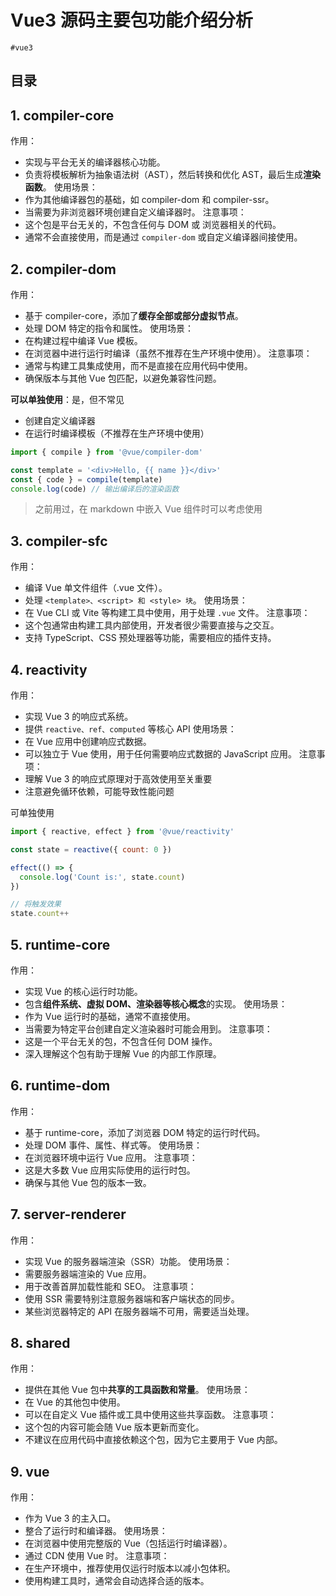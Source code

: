 
# Vue3 源码主要包功能介绍分析

`#vue3` 


## 目录
<!-- toc -->
 ## 1. compiler-core 

作用：
- 实现与平台无关的编译器核心功能。
- 负责将模板解析为抽象语法树（AST），然后转换和优化 AST，最后生成**渲染函数**。
使用场景：
- 作为其他编译器包的基础，如 compiler-dom 和 compiler-ssr。
- 当需要为非浏览器环境创建自定义编译器时。
注意事项：
- 这个包是平台无关的，不包含任何与 DOM 或 浏览器相关的代码。
- 通常不会直接使用，而是通过 `compiler-dom` 或自定义编译器间接使用。

## 2. compiler-dom

作用：
- 基于 compiler-core，添加了**缓存全部或部分虚拟节点**。
- 处理 DOM 特定的指令和属性。
使用场景：
- 在构建过程中编译 Vue 模板。
- 在浏览器中进行运行时编译（虽然不推荐在生产环境中使用）。
注意事项：
- 通常与构建工具集成使用，而不是直接在应用代码中使用。
- 确保版本与其他 Vue 包匹配，以避免兼容性问题。

**可以单独使用**：是，但不常见
- 创建自定义编译器
- 在运行时编译模板（不推荐在生产环境中使用）
```javascript
import { compile } from '@vue/compiler-dom'

const template = '<div>Hello, {{ name }}</div>'
const { code } = compile(template)
console.log(code) // 输出编译后的渲染函数

```

>  之前用过，在 markdown 中嵌入 Vue 组件时可以考虑使用

## 3. compiler-sfc

作用：
- 编译 Vue 单文件组件（.vue 文件）。
- 处理 `<template>、<script> 和 <style> 块`。
使用场景：
- 在 Vue CLI 或 Vite 等构建工具中使用，用于处理 `.vue` 文件。
注意事项：
- 这个包通常由构建工具内部使用，开发者很少需要直接与之交互。
- 支持 TypeScript、CSS 预处理器等功能，需要相应的插件支持。

## 4. reactivity

作用：
- 实现 Vue 3 的响应式系统。
- 提供 `reactive、ref、computed` 等核心 API
使用场景：
- 在 Vue 应用中创建响应式数据。
- 可以独立于 Vue 使用，用于任何需要响应式数据的 JavaScript 应用。
注意事项：
- 理解 Vue 3 的响应式原理对于高效使用至关重要
- 注意避免循环依赖，可能导致性能问题

可单独使用 

```javascript
import { reactive, effect } from '@vue/reactivity'

const state = reactive({ count: 0 })

effect(() => {
  console.log('Count is:', state.count)
})

// 将触发效果
state.count++

```

## 5. runtime-core

作用：
- 实现 Vue 的核心运行时功能。
- 包含**组件系统、虚拟 DOM、渲染器等核心概念**的实现。
使用场景：
- 作为 Vue 运行时的基础，通常不直接使用。
- 当需要为特定平台创建自定义渲染器时可能会用到。
注意事项：
- 这是一个平台无关的包，不包含任何 DOM 操作。
- 深入理解这个包有助于理解 Vue 的内部工作原理。

## 6. runtime-dom

作用：
- 基于 runtime-core，添加了浏览器 DOM 特定的运行时代码。
- 处理 DOM 事件、属性、样式等。
使用场景：
- 在浏览器环境中运行 Vue 应用。
注意事项：
- 这是大多数 Vue 应用实际使用的运行时包。
- 确保与其他 Vue 包的版本一致。

## 7. server-renderer

作用：
- 实现 Vue 的服务器端渲染（SSR）功能。
使用场景：
- 需要服务器端渲染的 Vue 应用。
- 用于改善首屏加载性能和 SEO。
注意事项：
- 使用 SSR 需要特别注意服务器端和客户端状态的同步。
- 某些浏览器特定的 API 在服务器端不可用，需要适当处理。

## 8. shared

作用：
- 提供在其他 Vue 包中**共享的工具函数和常量**。
使用场景：
- 在 Vue 的其他包中使用。
- 可以在自定义 Vue 插件或工具中使用这些共享函数。
注意事项：
- 这个包的内容可能会随 Vue 版本更新而变化。
- 不建议在应用代码中直接依赖这个包，因为它主要用于 Vue 内部。

## 9. vue

作用：
- 作为 Vue 3 的主入口。
- 整合了运行时和编译器。
使用场景：
- 在浏览器中使用完整版的 Vue（包括运行时编译器）。
- 通过 CDN 使用 Vue 时。
注意事项：
- 在生产环境中，推荐使用仅运行时版本以减小包体积。
- 使用构建工具时，通常会自动选择合适的版本。
